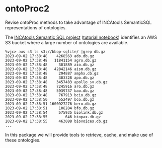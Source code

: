 # ontoProc2
Revise ontoProc methods to take advantage of INCAtools SemanticSQL representations of ontologies.

The [INCAtools Semantic SQL project](https://github.com/INCATools/semantic-sql) ([tutorial notebook](https://github.com/INCATools/semantic-sql/blob/main/notebooks/SemanticSQL-Tutorial.ipynb)) identifies an AWS S3 bucket where a large number of ontologies
are available.

```
%vjc> aws s3 ls s3://bbop-sqlite/ |grep db.gz
2023-09-02 17:38:48    4268563 ado.db.gz
2023-09-02 17:38:48   11841154 agro.db.gz
2023-09-02 17:38:48     301889 aio.db.gz
2023-09-02 17:38:48   42842146 aism.db.gz
2023-09-02 17:38:48     294887 amphx.db.gz
2023-09-02 17:38:48     303328 apo.db.gz
2023-09-02 17:38:48    3457483 apollo_sv.db.gz
2023-09-02 17:38:48    7245916 aro.db.gz
2023-09-02 17:38:48    5939737 bao.db.gz
2023-09-02 17:38:48     767913 bcio.db.gz
2023-09-02 17:38:50     552497 bco.db.gz
2023-09-02 17:38:51 1600927276 bero.db.gz
2023-09-02 17:38:51     108284 bfo.db.gz
2023-09-02 17:38:54     575935 biolink.db.gz
2023-09-02 17:38:55        646 biopax.db.gz
2023-09-02 17:38:55     463088 biovoices.db.gz
...
```
In this package we will provide tools to retrieve, cache, and make use of these ontologies.

